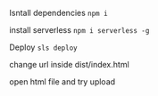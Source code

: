 Isntall dependencies 
`npm i`

install serverless
`npm i serverless -g`

Deploy
`sls deploy `

change url inside dist/index.html 

open html file and try upload
